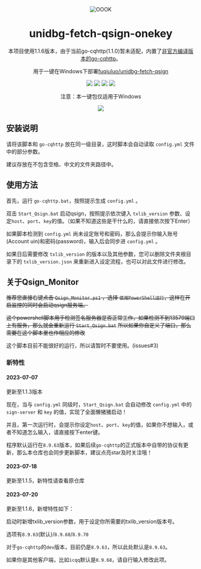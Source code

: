 <div align="center">
    <img alt="OOOK" src="https://olivos.onekey.ren/img/logo.png"/>

# unidbg-fetch-qsign-onekey


本项目使用1.1.6版本，由于当前go-cqhttp(1.1.0)暂未适配，内置了[非官方编译版本的go-cqhttp](https://github.com/rhwong/go-cqhttp-dev/tree/dev)。



用于一键在Windows下部署[fuqiuluo/unidbg-fetch-qsign](https://github.com/fuqiuluo/unidbg-fetch-qsign)<br>

<img src="https://img.shields.io/github/issues/rhwong/unidbg-fetch-qsign-onekey"> <img src="https://img.shields.io/github/forks/rhwong/unidbg-fetch-qsign-onekey"> 
<img src="https://img.shields.io/github/stars/rhwong/unidbg-fetch-qsign-onekey"> <img src="https://img.shields.io/github/license/rhwong/unidbg-fetch-qsign-onekey">

注意：本一键包仅适用于Windows

<img src="https://img.shields.io/badge/Windows-red?style=flat-square&logo=Windows"> 

</div>
<!-- projectInfo end -->

## 安装说明

请将该脚本和 `go-cqhttp` 放在同一级目录，这时脚本会自动读取 `config.yml` 文件中的部分参数。

建议存放在不包含空格、中文的文件夹路径中。

## 使用方法

首先，运行 `go-cqhttp.bat`，按照提示生成 `config.yml` 。

双击 `Start_Qsign.bat` 启动qsign，按照提示依次键入 `txlib_version` 参数、设定`host`、`port`、`key`的值。（如果不知道这些是干什么的，请直接依次按下Enter）

如果脚本检测到 `config.yml` 尚未设定账号和密码，那么会提示你输入账号(Account uin)和密码(password)，输入后会同步进 `config.yml` 。

如果日后需要修改 `txlib_version` 的版本以及其他参数，您可以删除文件夹根目录下的 `txlib_version.json` 来重新进入设定流程，也可以对此文件进行修改。

## 关于Qsign_Monitor

~~推荐您直接右键点击 `Qsign_Monitor.ps1` ，选择 `使用PowerShell运行`，这样在开启监控的同时会启动qsign服务端。~~

~~这个powershell脚本用于检测签名服务器是否正常工作，如果检测不到13579端口上有服务，那么就会重新运行 `Start_Qsign.bat`~~
~~所以如果你自定义了端口，那么需要在这个脚本里也作相应的修改~~

这个脚本目前不能很好的运行，所以请暂时不要使用。(issues#3)


### 新特性

#### 2023-07-07 

更新至1.1.3版本

现在，当与 `config.yml` 同级时，`Start_Qsign.bat` 会自动修改 `config.yml` 中的 `sign-server` 和 `key` 的值，实现了全面懒猪猪启动！

并且，第一次运行时，会提示你设定`host`、`port`、`key`的值，如果你不想输入，或者不知道怎么输入，请直接按下enter键。

程序默认运行在`8.9.63`版本，如果后续`go-cqhttp`的正式版本中自带的协议有更新，那么本仓库也会同步更新脚本，建议点亮star及时关注哦！

#### 2023-07-18 

更新至1.1.5，新特性请查看原仓库

#### 2023-07-20

更新至1.1.6，新增特性如下：

启动时新增txlib_version参数，用于设定你所需要的txlib_version版本号。

选项有`8.9.63`(默认)/`8.9.68`/`8.9.70`

对于`go-cqhttp`的`dev`版本，目前仍是`8.9.63`，所以此处默认是`8.9.63`。

如果你是其他客户端，比如`icqq`默认是`8.9.68`，请自行输入修改此项。
